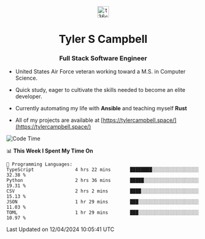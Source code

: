 <p align="center">
<a href="https://www.linkedin.com/in/t36campbell" target="blank"><img align="center" src="https://ik.imagekit.io/t36campbell/Portfolio/linkedin.png.original_m8bbGgPh6.png" alt="t36campbell" height="30" width="30" /></a>
</p>
<h1 align="center">Tyler S Campbell</h1>
<h3 align="center">Full Stack Software Engineer</h3>

* United States Air Force veteran working toward a M.S. in Computer Science.

* Quick study, eager to cultivate the skills needed to become an elite developer.

* Currently automating my life with **Ansible** and teaching myself **Rust**

* All of my projects are available at [https://tylercampbell.space/](https://tylercampbell.space/)

<!--START_SECTION:waka-->
![Code Time](http://img.shields.io/badge/Code%20Time-3%2C326%20hrs%2033%20mins-blue)

📊 **This Week I Spent My Time On** 

```text
💬 Programming Languages: 
TypeScript               4 hrs 22 mins       ████████░░░░░░░░░░░░░░░░░   32.38 % 
Python                   2 hrs 36 mins       █████░░░░░░░░░░░░░░░░░░░░   19.31 % 
CSV                      2 hrs 2 mins        ████░░░░░░░░░░░░░░░░░░░░░   15.13 % 
JSON                     1 hr 29 mins        ███░░░░░░░░░░░░░░░░░░░░░░   11.03 % 
TOML                     1 hr 29 mins        ███░░░░░░░░░░░░░░░░░░░░░░   10.97 % 
```


 Last Updated on 12/04/2024 10:05:41 UTC
<!--END_SECTION:waka-->
